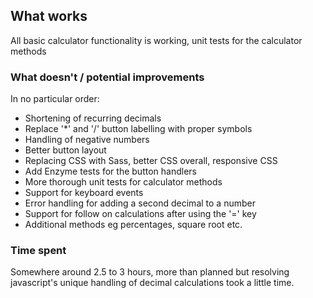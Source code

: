 ## What works

All basic calculator functionality is working, unit tests for the calculator methods

### What doesn't / potential improvements

In no particular order:

- Shortening of recurring decimals
- Replace '*' and '/' button labelling with proper symbols
- Handling of negative numbers
- Better button layout
- Replacing CSS with Sass, better CSS overall, responsive CSS
- Add Enzyme tests for the button handlers
- More thorough unit tests for calculator methods
- Support for keyboard events
- Error handling for adding a second decimal to a number
- Support for follow on calculations after using the '=' key
- Additional methods eg percentages, square root etc.

### Time spent

Somewhere around 2.5 to 3 hours, more than planned but resolving javascript's unique handling of decimal calculations took a little time.
